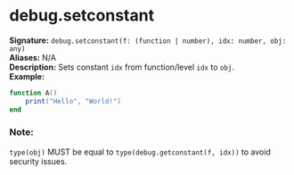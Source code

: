 # debug.setconstant
**Signature:** `debug.setconstant(f: (function | number), idx: number, obj: any)` <br>
**Aliases:** N/A <br>
**Description:** Sets constant `idx` from function/level `idx` to `obj`. <br>
**Example:**
```lua
function A()
	print("Hello", "World!")
end

```
### Note:
`type(obj)` MUST be equal to `type(debug.getconstant(f, idx))` to avoid security issues.